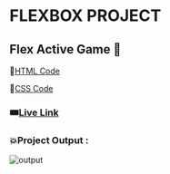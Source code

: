 # FLEXBOX PROJECT
## Flex Active Game  🤖

📌[HTML Code](./assets/)

📌[CSS Code](./index.html)

### 🎟️[Live Link]() 

### 💥Project Output :  
![output]()
